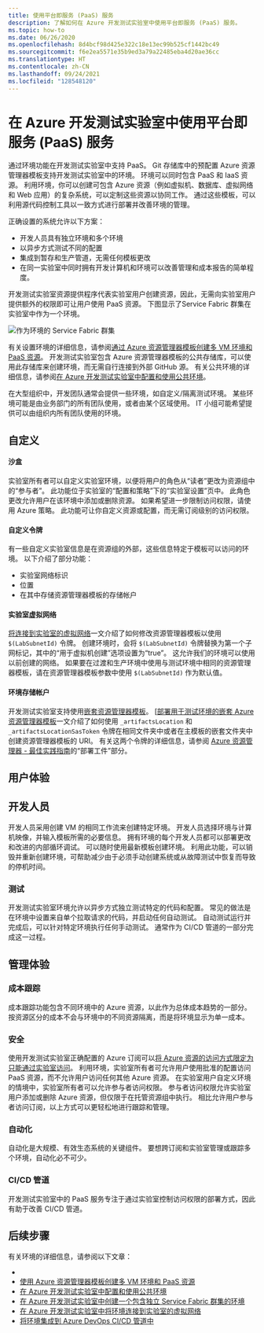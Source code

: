 ```yaml
---
title: 使用平台即服务 (PaaS) 服务
description: 了解如何在 Azure 开发测试实验室中使用平台即服务 (PaaS) 服务。
ms.topic: how-to
ms.date: 06/26/2020
ms.openlocfilehash: 8d4bcf98d425e322c18e13ec99b525cf1442bc49
ms.sourcegitcommit: f6e2ea5571e35b9ed3a79a22485eba4d20ae36cc
ms.translationtype: HT
ms.contentlocale: zh-CN
ms.lasthandoff: 09/24/2021
ms.locfileid: "128548120"
---
```

# <a name="use-platform-as-a-service-paas-services-in-azure-devtest-labs"></a>在 Azure 开发测试实验室中使用平台即服务 (PaaS) 服务
通过环境功能在开发测试实验室中支持 PaaS。 Git 存储库中的预配置 Azure 资源管理器模板支持开发测试实验室中的环境。 环境可以同时包含 PaaS 和 IaaS 资源。 利用环境，你可以创建可包含 Azure 资源（例如虚拟机、数据库、虚拟网络和 Web 应用）的复杂系统，可以定制这些资源以协同工作。 通过这些模板，可以利用源代码控制工具以一致方式进行部署并改善环境的管理。 

正确设置的系统允许以下方案： 

- 开发人员具有独立环境和多个环境
- 以异步方式测试不同的配置
- 集成到暂存和生产管道，无需任何模板更改
- 在同一实验室中同时拥有开发计算机和环境可以改善管理和成本报告的简单程度。  

开发测试实验室资源提供程序代表实验室用户创建资源，因此，无需向实验室用户提供额外的权限即可让用户使用 PaaS 资源。 下图显示了Service Fabric 群集在实验室中作为一个环境。

![作为环境的 Service Fabric 群集](./media/create-environment-service-fabric-cluster/cluster-created.png)

有关设置环境的详细信息，请参阅[通过 Azure 资源管理器模板创建多 VM 环境和 PaaS 资源](devtest-lab-create-environment-from-arm.md)。 开发测试实验室包含 Azure 资源管理器模板的公共存储库，可以使用此存储库来创建环境，而无需自行连接到外部 GitHub 源。 有关公共环境的详细信息，请参阅[在 Azure 开发测试实验室中配置和使用公共环境](devtest-lab-configure-use-public-environments.md)。

在大型组织中，开发团队通常会提供一些环境，如自定义/隔离测试环境。 某些环境可能是由业务部门的所有团队使用，或者由某个区域使用。 IT 小组可能希望提供可以由组织内所有团队使用的环境。  

## <a name="customizations"></a>自定义

#### <a name="sandbox"></a>沙盒 
实验室所有者可以自定义实验室环境，以便将用户的角色从“读者”更改为资源组中的“参与者”。 此功能位于实验室的“配置和策略”下的“实验室设置”页中。  此角色更改允许用户在该环境中添加或删除资源。 如果希望进一步限制访问权限，请使用 Azure 策略。 此功能可让你自定义资源或配置，而无需订阅级别的访问权限。

#### <a name="custom-tokens"></a>自定义令牌
有一些自定义实验室信息是在资源组的外部，这些信息特定于模板可以访问的环境。 以下介绍了部分功能： 

- 实验室网络标识
- 位置
- 在其中存储资源管理器模板的存储帐户 
 
#### <a name="lab-virtual-network"></a>实验室虚拟网络
[将连接到实验室的虚拟网络](connect-environment-lab-virtual-network.md)一文介绍了如何修改资源管理器模板以使用 `$(LabSubnetId)` 令牌。 创建环境时，会将 `$(LabSubnetId)` 令牌替换为第一个子网标记，其中的“用于虚拟机创建”选项设置为“true”。  这允许我们的环境可以使用以前创建的网络。 如果要在过渡和生产环境中使用与测试环境中相同的资源管理器模板，请在资源管理器模板参数中使用 `$(LabSubnetId)` 作为默认值。 

#### <a name="environment-storage-account"></a>环境存储帐户
开发测试实验室支持使用[嵌套资源管理器模板](../azure-resource-manager/templates/linked-templates.md)。 [[部署用于测试环境的嵌套 Azure 资源管理器模板](deploy-nested-template-environments.md)一文介绍了如何使用 `_artifactsLocation` 和 `_artifactsLocationSasToken` 令牌在相同文件夹中或者在主模板的嵌套文件夹中创建资源管理器模板的 URI。 有关这两个令牌的详细信息，请参阅 [Azure 资源管理器 - 最佳实践指南](https://github.com/Azure/azure-quickstart-templates/blob/master/1-CONTRIBUTION-GUIDE/best-practices.md)的“部署工件”部分。

## <a name="user-experience"></a>用户体验

## <a name="developer"></a>开发人员
开发人员采用创建 VM 的相同工作流来创建特定环境。 开发人员选择环境与计算机映像，并输入模板所需的必要信息。 拥有环境的每个开发人员都可以部署更改和改进的内部循环调试。 可以随时使用最新模板创建环境。  利用此功能，可以销毁并重新创建环境，可帮助减少由于必须手动创建系统或从故障测试中恢复而导致的停机时间。  

### <a name="testing"></a>测试
开发测试实验室环境允许以异步方式独立测试特定的代码和配置。 常见的做法是在环境中设置来自单个拉取请求的代码，并启动任何自动测试。 自动测试运行并完成后，可以针对特定环境执行任何手动测试。 通常作为 CI/CD 管道的一部分完成这一过程。 

## <a name="management-experience"></a>管理体验

### <a name="cost-tracking"></a>成本跟踪
成本跟踪功能包含不同环境中的 Azure 资源，以此作为总体成本趋势的一部分。 按资源区分的成本不会与环境中的不同资源隔离，而是将环境显示为单一成本。

### <a name="security"></a>安全
使用开发测试实验室正确配置的 Azure 订阅可以[将 Azure 资源的访问方式限定为只能通过实验室访问](devtest-lab-add-devtest-user.md)。 利用环境，实验室所有者可允许用户使用批准的配置访问 PaaS 资源，而不允许用户访问任何其他 Azure 资源。 在实验室用户自定义环境的情境中，实验室所有者可以允许参与者访问权限。 参与者访问权限允许实验室用户添加或删除 Azure 资源，但仅限于在托管资源组中执行。 相比允许用户参与者访问订阅，以上方式可以更轻松地进行跟踪和管理。

### <a name="automation"></a>自动化
自动化是大规模、有效生态系统的关键组件。 要想跨订阅和实验室管理或跟踪多个环境，自动化必不可少。

### <a name="cicd-pipeline"></a>CI/CD 管道
开发测试实验室中的 PaaS 服务专注于通过实验室控制访问权限的部署方式，因此有助于改善 CI/CD 管道。

## <a name="next-steps"></a>后续步骤
有关环境的详细信息，请参阅以下文章： 

- 
- [使用 Azure 资源管理器模板创建多 VM 环境和 PaaS 资源](devtest-lab-create-environment-from-arm.md)
- [在 Azure 开发测试实验室中配置和使用公共环境](devtest-lab-configure-use-public-environments.md)
- [在 Azure 开发测试实验室中创建一个包含独立 Service Fabric 群集的环境](create-environment-service-fabric-cluster.md)
- [在 Azure 开发测试实验室中将环境连接到实验室的虚拟网络](connect-environment-lab-virtual-network.md)
- [将环境集成到 Azure DevOps CI/CD 管道中](integrate-environments-devops-pipeline.md)
 
